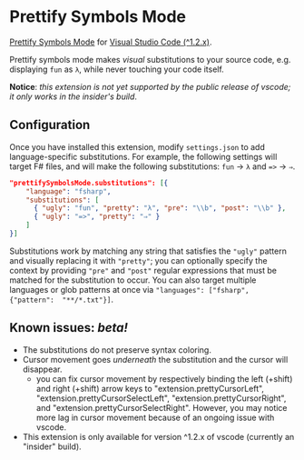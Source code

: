# Prettify Symbols Mode

[Prettify Symbols Mode](https://www.emacswiki.org/emacs/PrettySymbol) for [Visual Studio Code (^1.2.x)](https://code.visualstudio.com).

Prettify symbols mode makes *visual* substitutions to your source code, e.g. displaying `fun` as `λ`, while never touching your code itself.

**Notice**: *this extension is not yet supported by the public release of vscode; it only works in the insider's build*.

## Configuration

Once you have installed this extension, modify  `settings.json` to add language-specific substitutions. For example, the following settings will target F# files, and will make the following substitutions: `fun` -> `λ` and `=>` -> `⇒`.
```json
"prettifySymbolsMode.substitutions": [{
    "language": "fsharp",
    "substitutions": [
      { "ugly": "fun", "pretty": "λ", "pre": "\\b", "post": "\\b" },
      { "ugly": "=>", "pretty": "⇒" }
    ]
}]
```

Substitutions work by matching any string that satisfies the `"ugly"` pattern and visually replacing it with `"pretty"`; you can optionally specify the context by providing `"pre"` and `"post"` regular expressions that must be matched for the substitution to occur. You can also target multiple languages or glob patterns at once via `"languages": ["fsharp", {"pattern":  "**/*.txt"}]`.

## Known issues: *beta!*

* The substitutions do not preserve syntax coloring.
* Cursor movement goes *underneath* the substitution and the cursor will disappear.
  - you can fix cursor movement by respectively binding the left (+shift) and right (+shift) arrow keys to "extension.prettyCursorLeft", "extension.prettyCursorSelectLeft", "extension.prettyCursorRight", and "extension.prettyCursorSelectRight". However, you may notice more lag in cursor movement because of an ongoing issue with vscode.
* This extension is only available for version ^1.2.x of vscode (currently an "insider" build).

